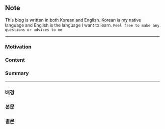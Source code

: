 ## Note
This blog is written in both Korean and English. Korean is my native language and English is the language I want to learn.
`Feel free to make any questions or advices to me`

***

### Motivation


### Content


### Summary


***

### 배경


### 본문


### 결론
